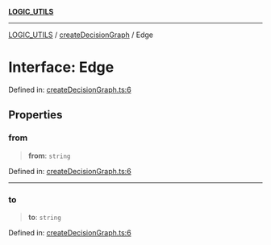 [**LOGIC_UTILS**](../../README.md)

***

[LOGIC_UTILS](../../README.md) / [createDecisionGraph](../README.md) / Edge

# Interface: Edge

Defined in: [createDecisionGraph.ts:6](https://github.com/dailker/everyutil/blob/c1119b9befc384594ad07b4277ef37c36f79d0c2/src/logic/createDecisionGraph.ts#L6)

## Properties

### from

> **from**: `string`

Defined in: [createDecisionGraph.ts:6](https://github.com/dailker/everyutil/blob/c1119b9befc384594ad07b4277ef37c36f79d0c2/src/logic/createDecisionGraph.ts#L6)

***

### to

> **to**: `string`

Defined in: [createDecisionGraph.ts:6](https://github.com/dailker/everyutil/blob/c1119b9befc384594ad07b4277ef37c36f79d0c2/src/logic/createDecisionGraph.ts#L6)
